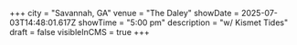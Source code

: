 +++
city = "Savannah, GA"
venue = "The Daley"
showDate = 2025-07-03T14:48:01.617Z
showTime = "5:00 pm"
description = "w/ Kismet Tides"
draft = false
visibleInCMS = true
+++

